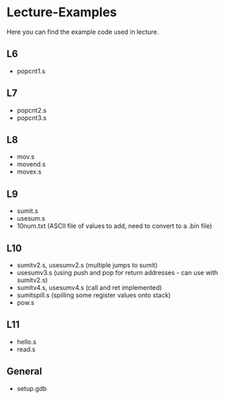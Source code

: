 # Lecture-Examples

Here you can find the example code used in lecture.

## L6

- popcnt1.s

## L7

- popcnt2.s
- popcnt3.s

## L8

- mov.s
- movend.s
- movex.s

## L9

- sumit.s
- usesum.s
- 10num.txt (ASCII file of values to add, need to convert to a .bin file)

## L10
- sumitv2.s, usesumv2.s (multiple jumps to sumit)
- usesumv3.s (using push and pop for return addresses - can use with sumitv2.s)
- sumitv4.s, usesumv4.s (call and ret implemented)
- sumitspill.s (spilling some register values onto stack)
- pow.s 

## L11
- hello.s
- read.s

## General

- setup.gdb
